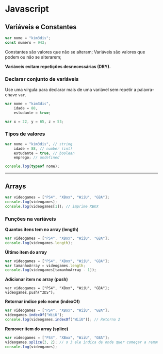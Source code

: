 # Javascript

## Variáveis e Constantes
```Javascript
var nome = "kim3dis";
const numero = 943;
```

Constantes são valores que não se alteram;
Variáveis são valores que podem ou não se alterarem;

**Variáveis evitam repetições desnecessárias (DRY).**

### Declarar conjunto de variáveis
Use uma vírgula para declarar mais de uma variável sem repetir a palavra-chave ```var```.

```Javascript
var nome = "kim3dis",
	idade = 88,
	estudante = true;

var x = 22, y = 65, z = 53;

```



### Tipos de valores

```Javascript
var nome = "kim3dis", // string
	idade = 88, // number (int)
	estudante = true, // boolean
	emprego; // undefined

console.log(typeof nome);

```



***



## Arrays

```Javascript
var videogames = ["PS4", "XBox", "WiiU", "GBA"];
console.log(videogames);
console.log(videogames[1]); // imprime XBOX
```

### Funções na variáveis
__Quantos itens tem no array (length)__

```Javascript
var videogames = ["PS4", "XBox", "WiiU", "GBA"];
console.log(videogames.length);
```



__Último item do array__

```Javascript
var videogames = ["PS4", "XBox", "WiiU", "GBA"];
var tamanhoArray = videogames.length;
console.log(videogames[tamanhoArray - 1]);
```



__Adicionar item no array (push)__

```
var videogames = ["PS4", "XBox", "WiiU", "GBA"];
videogames.push("3DS");
```



__Retornar índice pelo nome (indexOf)__

```Javascript
var videogames = ["PS4", "XBox", "WiiU", "GBA"];
videogames.indexOf("WiiU");
console.log(videogames.indexOf("WiiU")); // Retorna 2
```


__Remover item do array (splice)__
```Javascript
var videogames = ["PS4", "XBox", "WiiU", "GBA"];
videogames.splice(3, 2); // o 3 ele indica de onde quer começar a remover; o 2 indica quantos remover;
console.log(videogames);
```
